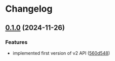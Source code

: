 # Changelog

## [0.1.0](https://github.com/spacecowboy/feeder-sync-api/compare/feeder-sync-api-v2-v0.0.1...feeder-sync-api-v2-v0.1.0) (2024-11-26)


### Features

* implemented first version of v2 API ([560d548](https://github.com/spacecowboy/feeder-sync-api/commit/560d548dfec24c196032c9aaa031a67aaa88de6f))

